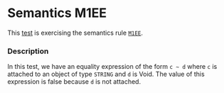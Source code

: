 # Semantics M1EE

This [test](.) is exercising the semantics rule [`M1EE`](../Readme.md).

### Description

In this test, we have an equality expression of the form `c ~ d` where `c` is attached to an object of type `STRING` and `d` is Void. The value of this expression is false because `d` is not attached.
